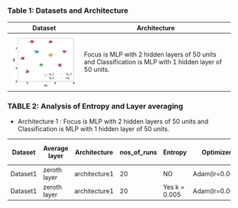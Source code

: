 ### Table 1: Datasets and Architecture
| Dataset | Architecture |
|---------|--------------|
|<img src= ./plots/dataset1.JPG width="300"> | Focus is MLP with 2 hidden layers of 50 units and Classification is MLP with 1 hidden layer of 50 units. |

### TABLE 2:  Analysis of Entropy and Layer averaging

- Architecture 1 : Focus is MLP with 2 hidden layers of 50 units and Classification is MLP with 1 hidden layer of 50 units.

| Dataset | Average layer | Architecture | nos_of_runs | Entropy | Optimizer | avg Acc | avg FTPT | best runs | avg best Acc | avg best FTPT | 
|---------|---------------|--------------|-------------|---------|--------|--------|----------|-----------|--------------|---------------|
| Dataset1 | zeroth layer | architecture1 | 20 | NO | Adam(lr=0.001) | 99.98 | 87.02 | 6 | 100 | 100 |
| Dataset1 | zeroth layer | architecture1 | 20 | Yes k = 0.005|  Adam(lr=0.001) | 99.99 | 89.68 | 15 | 100 | 100 |




























